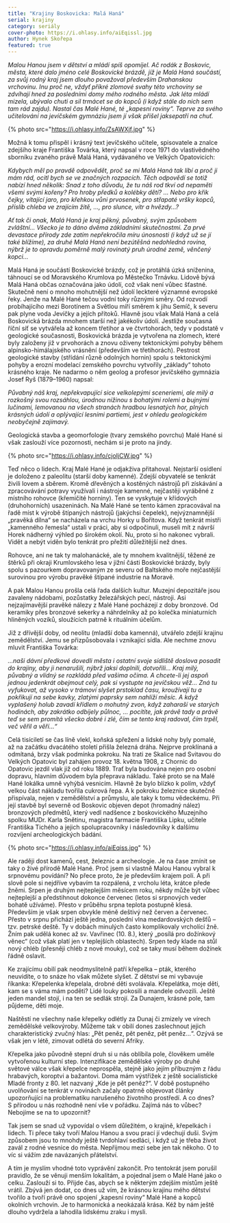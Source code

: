 ```yaml
---
title: "Krajiny Boskovicka: Malá Haná"
serial: krajiny
category: seriály
cover-photo: https://i.ohlasy.info/aiEqissl.jpg
author: Hynek Skořepa
featured: true
---
```


*Malou Hanou jsem v dětství a mládí spíš opomíjel. Ač rodák z Boskovic, města, které dalo jméno celé Boskovické brázdě, jíž je Malá Haná součástí, za svůj rodný kraj jsem dlouho považoval především Drahanskou vrchovinu. Inu proč ne, vždyť příkré zlomové svahy této vrchoviny se zdvíhají hned za posledními domy mého rodného města. Jak léta mládí mizela, ubývalo chuti a sil trmácet se do kopců (i když stále do nich sem tam rád zajdu). Nastal čas Malé Hané, té „kapesní roviny“. Teprve za svého učitelování na jevíčském gymnáziu jsem jí však přišel jaksepatří na chuť.*

{% photo src="https://i.ohlasy.info/ZsAWXjf.jpg" %}

Možná k tomu přispěl i krásný text jevíčského učitele, spisovatele a znalce zdejšího kraje Františka Továrka, který napsal v roce 1971 do vlastivědného sborníku zvaného právě Malá Haná, vydávaného ve Velkých Opatovicích:

*Kdybych měl po pravdě odpovědět, proč se mi Malá Haná tak líbí a proč ji mám rád, ocitl bych se ve značných rozpacích. Těch odpovědí se totiž nabízí hned několik: Snad z toho důvodu, že tu náš rod tkví od nepaměti všemi svými kořeny? Pro hroby předků a kolébky dětí? … Nebo pro křik čejky, vítající jaro, pro křehkou vůni prvosenek, pro střapaté vršky kopců, příslib chleba ve zrajícím žitě, …, pro slunce, vítr a hvězdy…?*

*Ať tak či onak, Malá Haná je kraj pěkný, půvabný, svým způsobem zvláštní… Všecko je to dáno dvěma základními skutečnostmi. Za prvé devastace přírody zde zatím nepřekročila míru únosnosti (i když už se jí také blížíme), za druhé Malá Haná není bezútěšná nedohledná rovina, nýbrž je to opravdu poměrně malý rovinatý pruh úrodné země, věnčený kopci…*

Malá Haná je součástí Boskovické brázdy, což je protáhlá úzká sníženina, táhnoucí se od Moravského Krumlova po Městečko Trnávku. Lidově bývá Malá Haná občas označována jako údolí, což však není vůbec šťastné. Skutečně není o mnoho mohutnější než údolí leckteré významné evropské řeky. Jenže na Malé Hané tečou vodní toky různými směry. Od rozvodí probíhajícího mezi Borotínem a Světlou míří směrem k jihu Semíč, k severu pak plyne voda Jevíčky a jejích přítoků. Hlavně jsou však Malá Haná a celá Boskovická brázda mnohem starší než jakékoliv údolí. Jestliže současná říční síť se vytvářela až koncem třetihor a ve čtvrtohorách, tedy v podstatě v geologické současnosti, Boskovická brázda je vytvořena na zlomech, které byly založeny již v prvohorách a znovu oživeny tektonickými pohyby během alpínsko-himálajského vrásnění (především ve třetihorách). Pestrost geologické stavby (střídání různě odolných hornin) spolu s tektonickými pohyby a erozní modelací zemského povrchu vytvořily „základy“ tohoto krásného kraje. Ne nadarmo o něm geolog a profesor jevíčského gymnázia Josef Ryš (1879–1960) napsal:

*Půvabný náš kraj, nepřekvapující sice velkolepými sceneriemi, ale milý a rozkošný svou rozsáhlou, úrodnou nížinou s bohatými rolemi a bujnými lučinami, lemovanou na všech stranách hradbou lesnatých hor, plných krásných údolí a oplývající lesními partiemi, jest v ohledu geologickém neobyčejně zajímavý.*

Geologická stavba a geomorfologie (tvary zemského povrchu) Malé Hané si však zaslouží více pozornosti, nechám si je proto na jindy.

{% photo src="https://i.ohlasy.info/cjoIjCW.jpg" %}

Teď něco o lidech. Kraj Malé Hané je odjakživa přitahoval. Nejstarší osídlení je doloženo z paleolitu (starší doby kamenné). Zdejší obyvatelé se tenkrát živili lovem a sběrem. Kromě dřevěných a kostěných nástrojů při získávání a zpracovávání potravy využívali i nástroje kamenné, nejčastěji vyráběné z místního rohovce (křemičité horniny). Ten se vyskytuje v křídových (druhohorních) usazeninách. Na Malé Hané se tento kámen zpracovával na řadě míst k výrobě štípaných nástrojů (jakýchsi čepelek), nejvýznamnější „pravěká dílna“ se nacházela na vrchu Horky u Bořitova. Když tenkrát mistři „kamenného řemesla“ ustali v práci, aby si odpočinuli, museli mít z návrší Horek nádherný výhled po širokém okolí. Nu, proto si ho nakonec vybrali. Vidět a nebýt viděn bylo tenkrát pro přežití důležitější než dnes.

Rohovce, ani ne tak ty malohanácké, ale ty mnohem kvalitnější, těžené ze štěrků při okraji Krumlovského lesa v jižní části Boskovické brázdy, byly spolu s pazourkem dopravovaným ze severu od Baltského moře nejčastější surovinou pro výrobu pravěké štípané industrie na Moravě. 

A pak Malou Hanou prošla celá řada dalších kultur. Muzejní depozitáře jsou zavaleny nádobami, pozůstatky železářských pecí, nástroji. Asi nejzajímavější pravěké nálezy z Malé Hané pocházejí z doby bronzové. Od keramiky přes bronzové sekerky a náhrdelníky až po kolečka miniaturních hliněných vozíků, sloužících patrně k rituálním účelům.

Již z dřívější doby, od neolitu (mladší doba kamenná), utvářelo zdejší krajinu zemědělství. Jemu se přizpůsobovala i vznikající sídla. Ale nechme znovu mluvit Františka Továrka:

*…naši dávní předkové dovedli města i ostatní svoje sídliště doslova posadit do krajiny, aby ji nenarušili, nýbrž jaksi doplnili, dotvořili… Kraj milý, půvabný a vlídný se rozkládá před vašima očima. A chcete-li jej aspoň jednou jedenkrát obejmout celý, pak si vystupte na jevíčskou věž… Zná tu vyfukovat, až vysoko v trámoví slyšet prstoklad času, kroužívají tu a pokřikují na sebe kavky, zlatými paprsky sem nahlíží měsíc. A když vyplašený holub zavadí křídlem o mohutný zvon, když zaharaší ve starých hodinách, aby zakrátko odbíjely půlnoc, … pocítíte, jak právě tady a právě teď se sem promítá všecko dobré i zlé, čím se tento kraj radoval, čím trpěl, več věřil a věří…“*

Celá tisíciletí se čas líně vlekl, koňská spřežení a lidské nohy byly pomalé, až na začátku dvacátého století přišla železná dráha. Nejprve proklínaná a odmítaná, brzy však podmínka pokroku. Na trati ze Skalice nad Svitavou do Velkých Opatovic byl zahájen provoz 18. května 1908, z Chornic do Opatovic jezdil vlak již od roku 1889. Trať byla budována nejen pro osobní dopravu, hlavním důvodem byla přeprava nákladu. Také proto se na Malé Hané lokálka umně vyhýbá vesnicím. Hlavně že bylo blízko k polím, vždyť velkou část nákladu tvořila cukrová řepa. A k pokroku železnice skutečně přispívala, nejen v zemědělství a průmyslu, ale taky k tomu vědeckému. Při její stavbě byl severně od Boskovic objeven depot (hromadný nález) bronzových předmětů, který vedl nadšence z boskovického Muzejního spolku MUDr. Karla Snětinu, magistra farmacie Františka Lipku, učitele Františka Tichého a jejich spolupracovníky i následovníky k dalšímu rozvíjení archeologických bádání.

{% photo src="https://i.ohlasy.info/aiEqiss.jpg" %}

Ale raději dost kamenů, cest, železnic a archeologie. Je na čase zmínit se taky o živé přírodě Malé Hané. Proč jsem si vlastně Malou Hanou vybral k srpnovému povídání? No přece proto, že je především krajem polí. A při slově pole si nejdříve vybavím ta rozpálená, z vrcholu léta, krátce přede žněmi. Srpen je druhým nejteplejším měsícem roku, někdy může být vůbec nejteplejší a předstihnout dokonce červenec (letos si srpnových veder bohatě užíváme). Přesto v průběhu srpna teplota postupně klesá. Především je však srpen obvykle méně deštivý než červen a červenec. Přesto v srpnu přichází ještě jedna, poslední vlna medardovských dešťů – tzv. petrské deště. Ty v dobách minulých často komplikovaly vrcholící žně. Žním pak udělá konec až sv. Vavřinec (10. 8.), který „posílá pro dožínkový věnec“ (což však platí jen v teplejších oblastech). Srpen tedy klade na stůl nový chléb (přesněji chléb z nové mouky), což se taky musí během dožínek řádně oslavit.

Ke zrajícímu obilí pak neodmyslitelně patří křepelka – pták, kterého neuvidíte, o to snáze ho však můžete slyšet. Z dětství se mi vybavuje říkanka: Křepelenka křepelala, drobné děti svolávala. Křepelátka, moje děti, kam se s váma mám poděti? Lidé louky pokosili a mandele odvozili. Ještě jeden mandel stojí, i na ten se sedlák strojí. Za Dunajem, krásné pole, tam půjdeme, děti moje.

Naštěstí ne všechny naše křepelky odlétly za Dunaj či zmizely ve vírech zemědělské velkovýroby. Můžeme tak v obilí dones zaslechnout jejich charakteristický zvučný hlas: „Pět peněz, pět peněz, pět peněz…“. Ozývá se však jen v létě, zimovat odlétá do severní Afriky.

Křepelka jako původně stepní druh si u nás oblíbila pole, člověkem uměle vytvořenou kulturní step. Intenzifikace zemědělské výroby po druhé světové válce však křepelce neprospěla, stejně jako jejím příbuzným z řádu hrabavých, koroptvi a bažantovi. Doma mám výstřižek z ještě socialistické Mladé fronty z 80. let nazvaný „Kde je pět peněz?“. V době postupného uvolňování se tenkrát v novinách začaly opatrně objevovat články upozorňující na problematiku narušeného životního prostředí. A co dnes? S přírodou u nás rozhodně není vše v pořádku. Zajímá nás to vůbec? Nebojíme se na to upozornit?

Tak jsem se snad už vypovídal o všem důležitém, o krajině, křepelkách i lidech. Ti přece taky tvoří Malou Hanou a svou prací jí vdechují duši. Svým způsobem jsou to mnohdy ještě tvrdohlaví sedláci, i když už je třeba život zavál z rodné vesnice do města. Nepřijmou mezi sebe jen tak někoho. O to víc si vážím zde navázaných přátelství.

A tím je myslím vhodné toto vyprávění zakončit. Pro tentokrát jsem porušil pravidlo, že se věnuji menším lokalitám, a pojednal jsem o Malé Hané jako o celku. Zaslouží si to. Přijde čas, abych se k některým zdejším místům ještě vrátil. Zbývá jen dodat, co dnes už vím, že krásnou krajinu mého dětství tvořilo a tvoří právě ono spojení „kapesní roviny“ Malé Hané a kopců okolních vrchovin. Je to harmonická a neokázalá krása. Kéž by nám ještě dlouho vydržela a lahodila lidskému zraku i mysli.
